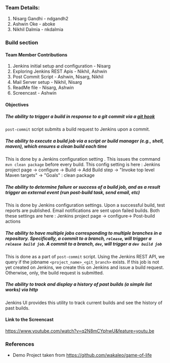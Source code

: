 ### Team Details:
1. Nisarg Gandhi - ndgandh2
2. Ashwin Oke - aboke
3. Nikhil Dalmia - nkdalmia

### Build section

#### Team Member Contributions
1. Jenkins initial setup and configuration - Nisarg
2. Exploring Jenkins REST Apis - Nikhil, Ashwin
3. Post Commit Script - Ashwin, Nisarg, Nikhil
4. Mail Server setup - Nikhil, Nisarg
5. ReadMe file - Nisarg, Ashwin
6. Screencast - Ashwin

#### Objectives
##### The ability to trigger a build in response to a git commit via a [git hook](http://git-scm.com/book/en/v2/Customizing-Git-Git-Hooks)
`post-commit` script submits a build request to Jenkins upon a commit. 
##### The ability to execute a build job via a script or build manager (e.g., shell, maven), which ensures a clean build each time
This is done by a Jenkins configuration setting . This issues the command `mvn clean package` before every build. This config setting is here : Jenkins project page -> configure -> Build -> Add Build step -> "Invoke top level Maven targets" -> "Goals" : clean package
##### The ability to determine failure or success of a build job, and as a result trigger an external event (run post-build task, send email, etc)
This is done by Jenkins configuration settings. Upon a successful build, test reports are published. Email notifications are sent upon failed builds. Both these settings are here : Jenkins project page -> configure-> Post-build actions
##### The ability to have multiple jobs corresponding to multiple branches in a repository. Specifically, a commit to a branch, `release`, will trigger a `release build job`. A commit to a branch, `dev`, will trigger a `dev build job`
This is done as a part of `post-commit` script. Using the Jenkins REST API, we query if the jobname `<project_name>_<git_branch>` exists. If this job is not yet created on Jenkins, we create this on Jenkins and issue a build request. Otherwise, only, the build request is submitted.
##### The ability to track and display a history of past builds (a simple list works) via http
Jenkins UI provides this utility to track current builds and see the history of past builds.

#### Link to the Screencast
https://www.youtube.com/watch?v=q2N8mCYphwU&feature=youtu.be

### References
- Demo Project taken from https://github.com/wakaleo/game-of-life
